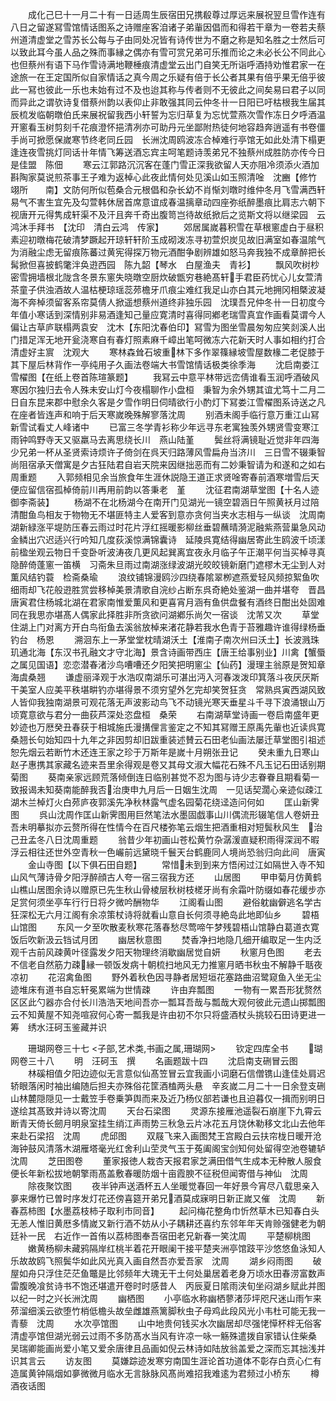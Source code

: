 <!-- { "loadSidebar": true } -->
　　成化己巳十一月二十有一日适周生辰宿田兄携殽尊过厚远来展祝翌旦雪作连有八日之留遂冩雪馆情话图系之诗赠座客洎诸子弟軰因倡而和得若干章为一卷若夫蔡州道清虚堂之雪苏长公每与子由同处况皆有诗传世为不磨之称是知名胜之士然后可以致此耳今虽人品之殊而事縁之偶亦有雪可赏兄弟可乐推而论之未必长公不同此心也但蔡州有语下马作雪诗满地鞭棰痕清虚堂云出门自笑无所诣呼酒持劝惟君家一在途旅一在王定国所似自家情话之真今周之乐疑有倍于长公者其果有倍乎果无倍乎彼此一冩也彼此一乐也未始有过不及也迨其称与传者则不无彼此之间矣易曰君子以同而异此之谓欤诗复借蔡州韵以表仰止非敢强其同云仲冬卄一日阳已吁枯根我生届其辰梳发临朝暾伯氏来展祝留我西小轩誓为忘归草复为忘忧萱燕次雪作冻日夕呼酒温开窻看玉树剪刻千花痕澄怀挹清冽亦可助丹元坐鄙附热徒何地容趋奔逍遥有书卷僵手尚可掀愿保嵗寒节终老同丘园　长洲沈周鸥波冻合棹难行亭馆无如此处清下榻更逢连夜雪挑灯同话卄年情飞筹送酒忘宾主呵笔题诗羡弟兄不独蔡州成胜防亦传今日是佳盟　陈佃
　　寒云江郭路沉沉客在蓬门雪正深我欲留人天亦阻冷须添火酒加斟陶家莫说煎茶事王子难为返棹心此夜此情何处见溪山如玉照清唫　沈豳【修竹　翊所　　南】文防何所似苞桑合元根倡和杂长幼不肖惭刘暾时维仲冬月飞雪满西轩易气不害生宜先及勾萱韩休居首席意谊成春温摛章动四座弥纸醉墨痕比肩志六朝下视唐开元得隽成轩渠不及汗且奔千奇出腹笥岂待故纸掀后之览斯文将以继梁园　云鸿沐手拜书　【沈印　清白云鸿　传家】
　　郊居属嵗暮积雪在草根窻虚白于昼积素迎初暾梅花破清梦蹶起开琼轩轩阶玉成砌泼冻寻初萱炽炭见故旧满室如春温隂气为消融尘虑无留痕陈蕃过黄宪得探万物元酒酣争剧辨雄如怒马奔我独不成章醉把长髯掀但喜披鹤氅泮奂逰西园　陈九韶【琴水　白屋渔夫　青衫】
　　飘风吹树杪密雪拥墙根北陇含冬景东窻失晓暾空厨炊破甑穷巷絶髙轩手君臣药忧心儿女萱清茶童子供浊酒故人温枯梗琼瑶蕊茒檐牙爪痕尘难红我足山亦白其元地拥冈相槩波凝海不奔棹须留客系帘莫倩人掀遥想蔡州道终非独乐园　沈璞吾兄仲冬卄一日初度今年值小寒话到深情别非易酒逢知己量应寛清时喜得同鄕老瑞雪真宜作画看莫谓今人偏让古草庐联榻两袁安　沈木【东阳沈春伯印】冩雪为图坐雪晨匆匆应笑剡溪人出门措足浑无地开瓮浇寒自有春灯照素麻千嶂出笔呵微冻六花新天时人事如相约打合清虚好主賔　沈观大
　　寒林森耸石坡重林下多作翠篠縁坡雪屋数椽二老促膝于其下屋后林背作一亭纯用子久画法卷端大书雪馆情话极类徐季海
　　沈启南娄江雪櫂图【在纸上卷首陈瑄篆题】
　　我冩云中意平林带远峦倩谁看玉润呼酒破风寒因尔独归去令人殊未安山灯今夜榻聊作小盘桓　秉智为余外甥其谊尤笃十二月二日自东昆来郡中慰余久客是夕雪作明日伺晴欲行小酌灯下冩娄江雪櫂图系诗送之凡在座者皆连声和响于后天寒嵗晚殊解寥落沈周
　　别酒未阁手临行意万重江山冩新雪试看丈人峰诸中
　　已富三冬学青衫称少年远寻东老寓独羡外甥贤雪变寒江雨钟鸣野寺天又驱羸马去离思绕长川　燕山陆堇
　　鬓丝将满镜耻近觉非年四海少兄弟一杯从圣贤索诗烦许子倚剑在呉天归路薄风雪扁舟当济川　三日雪不辍秉智尚阻宿承天僧寓是夕古狂陆君自岩天院来因继拙恶而有二妙秉智请为和遂和之如右周重题
　　入郭频相见余当旅食年生涯休説隐王道正求贤唫寄春前酒寒増雪后天便应留信宿孤棹倚前川再用前韵以答秉老　堇
　　沈征君南湖草堂图【十名人迹御李斋装】
　　杨湖不在北杨湖今在南开门见湖光一镜空碧涵日午照黄袄月过陪清酣鱼鸟相友于物物无不堪匪特主人爱客到意亦贪何当夹水志相与一纵谈　沈周南湖新緑涨平堤防压春云雨过时花片浮红摇暖影柳丝垂碧蘸晴漪泥融紫燕营巢急风动金鳞出穴迟适兴行吟知几度荻溪惊满锦囊诗　延陵呉寛结得幽居寄此生鸥波千顷漾前楹坐观云物日千变卧听波涛夜几更风起巽离宜夜永月临子午正潮平何当买棹寻真隐醉倚蓬窻一笛横　习斋朱旦雨过南湖涨绿波湖光皎皎镜新磨门遮樛木无尘到人对薫风结钓蓑　检斋桑瑜
　　浪纹铺锦漫鸥沙四绕春隂翠栁遮燕爱轻风频掠絮鱼吹细雨却飞花般逰胜赏尝移棹美景清歌自浣纱占断东呉奇絶处鉴湖一曲并堪夸　晋昌唐寅君住杨城北湖在君家南惟爱薫风和更喜宵月涵有鱼供盘餐有酒终日酣出处固难同在我思亦堪髙人偶家此择胜非所贪欲问湖鄕乐尚欠一宿谈　沈芾又次
　　草堂住湖上门对离方开白鸟衔鱼去溪翁放棹来渚花静若我水色青于苔雅趣许谁得绿杨垂钓台　杨恩
　　溯洄东上一茅堂堂枕晴湖沃土【淮南子南次州曰沃土】长波溅珠玑通北海【东汉书孔融文才守北海】景含诗画带西庄【唐王给事别业】川禽【蟹蜃之属见国语】恋恋潜春渚沙鸟嘈嘈还夕阳笑把明窻尘【仙药】漫理主翁原是贺知章　海虞桑翘
　　谦虚丽泽观于水浩叹南湖乐可湛出沔入河春泼泼印箕落斗夜厌厌斯干美室人应美平秩堪畊钓亦堪得景不须穷望外乞完却笑贺狂贪　常熟呉寅西湖风致人皆仰我独南湖景可观花落无声波影动鸟飞不动镜光寒天垂星斗千寻下浪涌银山万顷寛意欲与君分一曲荻芦深处恣盘桓　桑荣
　　右南湖草堂诗画一卷启南盛年更妙迹也万厯癸丑春获于相城施氏漫搆俚言鉴定之不知其冩赠王原禹先軰也近读呉寛桑翘长句始知四十九年之非因剪却旧跋重装述賛云石田老仙画法屡迁草堂图引祖述恕先烟云若断竹木还连王家之珍于万斯年是嵗十月朔张丑记
　　癸未重九日寒山赵子惠携其家藏名迹来吾里余得观是卷又其母文淑大幅花石殊不凡玉记石田话别期菊图
　　葵南亲家远顾荒落倾倒连日临别甚觉不忍为图与诗少志眷眷且期看菊一致报谒未知葵南能醉我否治庚申九月后一日姻生沈周　一见话契濶心亲迹似疎江湖木兰棹灯火白茒庐夜郭溪先净秋林露气虚名园菊花绕迳造问何如
　　匡山新霁图
　　呉山沈周作匡山新霁图用巨然笔法水墨固戯事山川偶流形辍笔信人卷妍丑吾未明摹拟亦云赘所得在性情今在百尺楼弥笔云烟生把酒重相对短鬓秋风生　治己丑孟冬八日沈周重题
　　翁昔少年初画山苍松黄竹杂潺湲直疑积雨得深润不暇浮云相往还世外空青秋一色巗前远黛晓千鬟天台鹤鹿同人境尚恐翁归向此间　唐寅
　　金山寺图【以下俱石田自题】
　　常惜未到到来方悟闲过江如隔世入寺不知山风气薄诗骨夕阳浮醉顔古人夸一宿三宿我方还
　　山居图
　　甲申菊月仿黄鹤山樵山居图余诗以赠原已先生秋山骨棱层秋树枝槎牙尚有余霜叶防缀如春花缓步亦足赏何须坐亭车行行日将夕微吟酬物华
　　江阁看山图
　　避俗躭幽僻逃名学古狂深松无六月江阁有余凉策杖诗将就看山意自长何须寻絶岛此地即仙乡
　　碧梧山馆图
　　东风一夕至吹散麦秋寒花落春愁尽莺啼午梦残碧梧山馆静白葛道衣寛饭后吹新汲云铛试月团
　　幽居秋意图
　　焚香净扫地隐几细开编取足一生内泛观千古前风疎黄叶径露发夕阳天物理终消歇幽居觉自妍
　　秋窻月色图
　　老去不信老自然筋力疎縁一顿饭发病十朝梳扫地风无力推窻月晒书秋虫不解静千聒夜凉初
　　花沼禽鱼图
　　野外着秋色因寻静者居短垣花塞路曲沼鹭窥鱼入坐无尘迹堆床有道书自忘轩冕累端为世情疎
　　许由弃瓢图
　　一物有一累吾形犹赘然区区此勺器亦合付长川浩浩天地间吾亦一瓢耳吾哉与瓢哉大观何彼此元遗山掷瓢图云不知黄屋不知尧喧寂何心寄一瓢我是许由初不尔只将盛酒杖头挑较石田诗更进一筹　绣水汪砢玉鉴藏并识

　　珊瑚网卷三十七
<子部,艺术类,书画之属,珊瑚网>
　　钦定四库全书
　　瑚网卷三十八
　　明　汪砢玉　撰
　　名画题跋十四
　　沈启南支硎冒云图
　　林磎相值夕阳边迹似无言意似仙髙笠冒云宜我画小词磨石信僧镌山逢佳处肩迟轿眼落闲时袖出编随后担夫亦殊俗花筐酒榼两头悬　辛亥嵗二月二十一日余登支硎山林麓隠隠见一士戴笠手卷乗笋舆而来及近乃杨仪部若谦也且迫暮仅一揖而别明日遂绘其髙致并诗以寄沈周
　　天台石梁图
　　灵源东接雁池遥裂石崩崖下九霄云断青天倚长劒月明泉室挂生绡江声雨势三秋急云片冰花五月饶休勒移文北山去他年来赴石梁招　沈周
　　虎邱图
　　双屐飞来入画图梵王宫殿白云扶帘栊日暖开沧海钟鼓风清落木湖雁塔毫光红舍利山茔灵气玉于菟阖阁宝剑知何处留得空池卷辘轳　沈周
　　芝田图卷
　　董家报徳人栽杏天报君家芝满田借气生成本无种散人服食便长年新松拔地朝擎雨髙盖敷春暖防烟十亩霞腴不征税但闻寄借与神仙　沈周
　　除夜聚饮图
　　夜半钟声送酒杯五人坐暖觉春回一年好景今宵尽八载思亲入夣来爆竹已曽时序发灯花还傍喜筵开弟兄酒莫成寐明日新正嵗又催　沈周
　　新春荔柿图【水墨荔枝柿子取利市同音】
　　起问梅花整角巾忻然草木已知春白头无恙人惟旧黄厯多情嵗又新行酒不妨从小子耦耕还喜约东邻年年天肯赊强健老为朝廷补一民　右近作一首侑以荔柿图奉吾宿田老兄新春一笑沈周
　　平楚柳桃图
　　嫩黄杨柳未藏鸦隔岸红桃半着花开眼阑干接平楚夹洲亭馆跂平沙悠悠鱼泳知人乐故故鸥飞照鬓华如此风光真入画自然吾亦爱吾家　沈周
　　湖乡闷雨图
　　破屋如舟只浮住茫茫鱼鼈是比邻频年大瑰无干土何处巢居着老身万顷水田春涝富数声雷腹晚飡贫诗书不饱还堪遣开卷时时感昔人　丙辰夏日隂雨浃旬坐闷湖乡赋此并图以纪一时之兴长洲沈周
　　幽栖图
　　小亭临水称幽栖蓼渚莎坪咫尺迷山雨乍来茒溜细溪云欲堕竹梢低檐头故垒雌雄燕篱脚秋虫子母鸡此段风光小韦杜可能无我一青藜　沈周
　　水次亭馆图
　　山中地贵何钱买水次幽居却尽强恅愺杯柈无俗客清虚亭馆但湖光弱云过雨不多防髙水当风有许凉一咏一觞殊遣拨自家错认住柴桑　吴瑞卿能画尚爱小笔又爱余唐律且品画如倪云林诗如陆放翁盖爱之深而忘其拙浅并识其言云
　　访友图
　　莫嫌踪迹发寒穷南国生涯论首功道体不彰存白贲心仁有造属黄钟隔烟如夣微微月临水无言脉脉风髙尚难招我难逺为君频过小桥东
　　樽酒夜话图
